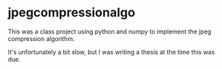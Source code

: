 # jpegcompressionalgo

This was a class project using python and numpy to implement the jpeg compression algorithm.

It's unfortunately a bit slow, but I was writing a thesis at the time this was due.
